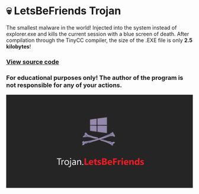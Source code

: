 # 💀 LetsBeFriends Trojan
The smallest malware in the world! Injected into the system instead of explorer.exe and kills the current session with a blue screen of death.
After compilation through the TinyCC compiler, the size of the .EXE file is only **2.5 kilobytes**!

### [View source code](source/stub.c)

### For educational purposes only! The author of the program is not responsible for any of your actions.

![](preview.png)
